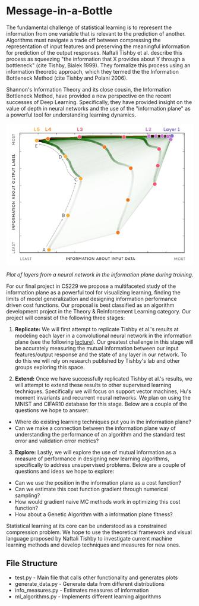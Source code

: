 # Message-in-a-Bottle

The fundamental challenge of statistical learning is to represent the information from one variable that is relevant to the prediction of another.  Algorithms must navigate a trade off between compressing the representation of input features and preserving the meaningful information for prediction of the output responses.  Naftali Tishby et al. describe this process as squeezing "the information that X provides about Y through a bottleneck" (cite Tishby, Bialek 1999). They formalize this process using an information theoretic approach, which they termed the the Information Bottleneck Method (cite Tishby and Polani 2006).    

Shannon's Information Theory and its close cousin, the Information Bottleneck Method, have provided a new perspective on the recent successes of Deep Learning.  Specifically, they have provided insight on the value of depth in neural networks and the use of the "information plane" as a powerful tool for understanding learning dynamics.

<p align="center">
    <img src="img/information_plane.png">
    <p align="center"><i>Plot of layers from a neural network in the information plane during training.</i></p>
</p>

For our final project in CS229 we propose a multifaceted study of the information plane as a powerful tool for visualizing learning, finding the limits of model generalization and designing information performance driven cost functions. Our proposal is best classified as an algorithm development project in the Theory \& Reinforcement Learning category.  Our project will consist of the following three stages:


1. **Replicate:** We will first attempt to replicate Tishby et al.'s results at modeling each layer in a convolutional neural network in the information plane (see the following [lecture](https://www.youtube.com/watch?v=bLqJHjXihK8})).  Our greatest challenge in this stage will be accurately measuring the mutual information between our input features/output response and the state of any layer in our network. To do this we will rely on research published by Tishby's lab and other groups exploring this space.   
    
2. **Extend:** Once we have successfully replicated Tishby et al.'s results, we will attempt to extend these results to other supervised learning techniques.  Specifically we will focus on support vector machines, Hu's moment invariants and recurrent neural networks.  We plan on using the MNIST and CIFAR10 database for this stage. Below are a couple of the questions we hope to answer:
    
+ Where do existing learning techniques put you in the information plane? 
+ Can we make a connection between the information plane way of understanding the performance of an algorithm and the standard test error and validation error metrics?
    
    
3. **Explore:** Lastly, we will explore the use of mutual information as a measure of performance in designing new learning algorithms, specifically to address unsupervised problems.  Below are a couple of questions and ideas we hope to explore:
    
+ Can we use the position in the information plane as a cost function?
+ Can we estimate this cost function gradient through numerical sampling?
+ How would gradient naive MC methods work in optimizing this cost function?
+ How about a Genetic Algorithm with a information plane fitness?


Statistical learning at its core can be understood as a constrained compression problem.  We hope to use the theoretical framework and visual language proposed by Naftali Tishby to investigate current machine learning methods and develop techniques and measures for new ones.

## File Structure

+ test.py - Main file that calls other functionality and generates plots
+ generate_data.py - Generate data from different distributions
+ info_measures.py - Estimates measures of information
+ ml_algorithms.py - Implements different learning algorithms

